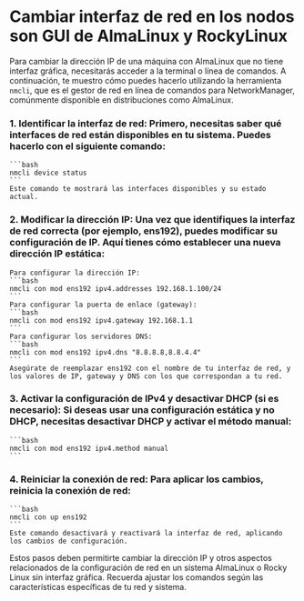 # Cambiar interfaz de red en los nodos son GUI de AlmaLinux y RockyLinux

Para cambiar la dirección IP de una máquina con AlmaLinux que no tiene interfaz gráfica, necesitarás acceder a la terminal o línea de comandos. A continuación, te muestro cómo puedes hacerlo utilizando la herramienta `nmcli`, que es el gestor de red en línea de comandos para NetworkManager, comúnmente disponible en distribuciones como AlmaLinux.

### 1. Identificar la interfaz de red: Primero, necesitas saber qué interfaces de red están disponibles en tu sistema. Puedes hacerlo con el siguiente comando:
    ```bash
    nmcli device status 
    ```
    Este comando te mostrará las interfaces disponibles y su estado actual.

### 2. Modificar la dirección IP: Una vez que identifiques la interfaz de red correcta (por ejemplo, ens192), puedes modificar su configuración de IP. Aquí tienes cómo establecer una nueva dirección IP estática:
    Para configurar la dirección IP:
    ```bash
    nmcli con mod ens192 ipv4.addresses 192.168.1.100/24 
    ```
    Para configurar la puerta de enlace (gateway):
    ```bash
    nmcli con mod ens192 ipv4.gateway 192.168.1.1 
    ```
    Para configurar los servidores DNS:
    ```bash
    nmcli con mod ens192 ipv4.dns "8.8.8.8,8.8.4.4" 
    ```
    Asegúrate de reemplazar ens192 con el nombre de tu interfaz de red, y los valores de IP, gateway y DNS con los que correspondan a tu red.

### 3. Activar la configuración de IPv4 y desactivar DHCP (si es necesario): Si deseas usar una configuración estática y no DHCP, necesitas desactivar DHCP y activar el método manual:
    ```bash
    nmcli con mod ens192 ipv4.method manual 
    ```

### 4. Reiniciar la conexión de red: Para aplicar los cambios, reinicia la conexión de red:
    ```bash
    nmcli con up ens192
    ```
    Este comando desactivará y reactivará la interfaz de red, aplicando los cambios de configuración.

Estos pasos deben permitirte cambiar la dirección IP y otros aspectos relacionados de la configuración de red en un sistema AlmaLinux o Rocky Linux sin interfaz gráfica. Recuerda ajustar los comandos según las características específicas de tu red y sistema.
